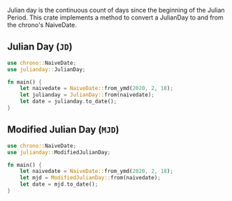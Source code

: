 Julian day is the continuous count of days since the beginning of the Julian Period.
This crate implements a method to convert a JulianDay to and from the chrono's NaiveDate.

## Julian Day (`JD`)

```rust
use chrono::NaiveDate;
use julianday::JulianDay;

fn main() {
    let naivedate = NaiveDate::from_ymd(2020, 2, 18);
    let julianday = JulianDay::from(naivedate);
    let date = julianday.to_date();
}
```

## Modified Julian Day (`MJD`)

```rust
use chrono::NaiveDate;
use julianday::ModifiedJulianDay;

fn main() {
    let naivedate = NaiveDate::from_ymd(2020, 2, 18);
    let mjd = ModifiedJulianDay::from(naivedate);
    let date = mjd.to_date();
}
```
